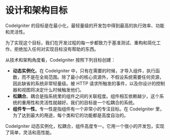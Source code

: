 # 设计和架构目标

CodeIgniter 的目标是在最小化，最轻量级的开发包中得到最高的执行效率、功能和灵活性。

为了实现这个目标，我们在开发过程的每一步都致力于基准测试、重构和简化工作，拒绝加入任何对实现目标没有帮助的东西。

从技术和架构角度看，CodeIgniter 按照下列目标创建：

-  **动态实例化**。在 CodeIgniter 中，只有在需要的时候，才导入组件，执行函数，而不是在全局范围。除了最小的核心资源外，不假设系统需要任何资源，因此缺省的系统非常轻量级。被 HTTP 请求所触发的事件，以及你设计的控制器和视图将决定什么时候触发他们。
-  **松耦合**。耦合是指系统里的组件之间的关联程度。组件相互依赖越少，这个系统的重用性和灵活性就越好。我们的目标是一个松耦合的系统。
-  **组件专一性**。专一性是指组件有一个非常小的专注目标。在 CodeIgniter 里，为了达到最大的用途，每个类和它的功能都是高度自治的。

CodeIgniter 动态实例化，松耦合，组件高度专一。它用一个很小的开发包，实现了简单，灵活和高性能。
